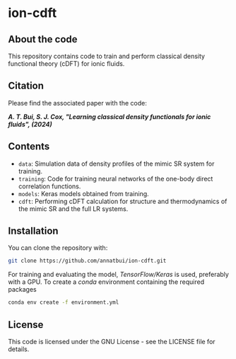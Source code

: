# ion-cdft


## About the code

This repository contains code to train and perform classical density functional theory (cDFT) for ionic fluids.

## Citation

Please find the associated paper with the code:

***A. T. Bui, S. J. Cox, "Learning classical density functionals for ionic fluids", (2024)***

## Contents
* `data`: Simulation data of density profiles of the mimic SR system for training.
* `training`: Code for training neural networks of the one-body direct correlation functions.
* `models`: Keras models obtained from training.
* `cdft`: Performing cDFT calculation for structure and thermodynamics of the mimic SR and the full LR systems.


## Installation

You can clone the repository with:
```sh
git clone https://github.com/annatbui/ion-cdft.git
```

For training and evaluating the model, *TensorFlow/Keras* is used, preferably with a GPU.
To create a *conda* environment containing the required packages 

```sh
conda env create -f environment.yml
```


## License

This code is licensed under the GNU License - see the LICENSE file for details.




